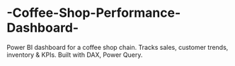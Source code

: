 # -Coffee-Shop-Performance-Dashboard-
Power BI dashboard for a coffee shop chain. Tracks sales, customer trends, inventory &amp; KPIs. Built with DAX, Power Query.
